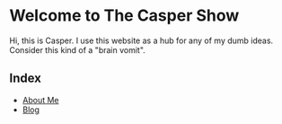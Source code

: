 # Welcome to The Casper Show

Hi, this is Casper. I use this website as a hub for any of my dumb ideas. Consider this kind of a "brain vomit".

## Index

- [About Me](./About%20Me.md)
- [Blog](./My%20Blog/Blog.md)
